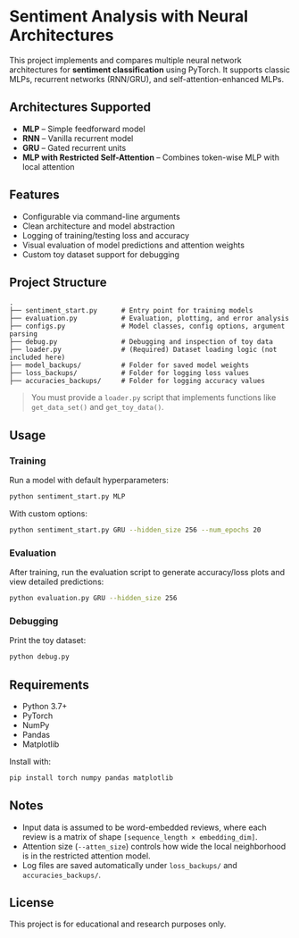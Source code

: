 # Sentiment Analysis with Neural Architectures

This project implements and compares multiple neural network architectures for **sentiment classification** using PyTorch. It supports classic MLPs, recurrent networks (RNN/GRU), and self-attention-enhanced MLPs.

## Architectures Supported

- **MLP** – Simple feedforward model
- **RNN** – Vanilla recurrent model
- **GRU** – Gated recurrent units
- **MLP with Restricted Self-Attention** – Combines token-wise MLP with local attention

## Features

- Configurable via command-line arguments
- Clean architecture and model abstraction
- Logging of training/testing loss and accuracy
- Visual evaluation of model predictions and attention weights
- Custom toy dataset support for debugging

## Project Structure

```
.
├── sentiment_start.py      # Entry point for training models
├── evaluation.py           # Evaluation, plotting, and error analysis
├── configs.py              # Model classes, config options, argument parsing
├── debug.py                # Debugging and inspection of toy data
├── loader.py               # (Required) Dataset loading logic (not included here)
├── model_backups/          # Folder for saved model weights
├── loss_backups/           # Folder for logging loss values
├── accuracies_backups/     # Folder for logging accuracy values
```

> You must provide a `loader.py` script that implements functions like `get_data_set()` and `get_toy_data()`.

## Usage

### Training

Run a model with default hyperparameters:

```bash
python sentiment_start.py MLP
```

With custom options:

```bash
python sentiment_start.py GRU --hidden_size 256 --num_epochs 20
```

### Evaluation

After training, run the evaluation script to generate accuracy/loss plots and view detailed predictions:

```bash
python evaluation.py GRU --hidden_size 256
```

### Debugging

Print the toy dataset:

```bash
python debug.py
```

## Requirements

- Python 3.7+
- PyTorch
- NumPy
- Pandas
- Matplotlib

Install with:

```bash
pip install torch numpy pandas matplotlib
```

## Notes

- Input data is assumed to be word-embedded reviews, where each review is a matrix of shape `[sequence_length × embedding_dim]`.
- Attention size (`--atten_size`) controls how wide the local neighborhood is in the restricted attention model.
- Log files are saved automatically under `loss_backups/` and `accuracies_backups/`.

## License

This project is for educational and research purposes only.
